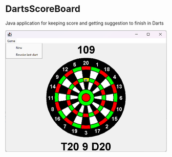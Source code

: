 # DartsScoreBoard
Java application for keeping score and getting suggestion to finish in Darts

![Screenshot](DartsScoreBoard.png)
